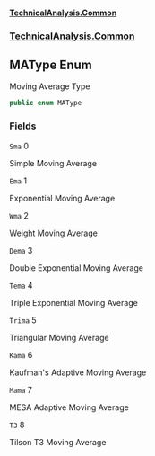 #### [TechnicalAnalysis\.Common](Atypical.TechnicalAnalysis.Common.md 'Atypical\.TechnicalAnalysis\.Common')
### [TechnicalAnalysis\.Common](Atypical.TechnicalAnalysis.Common.md#TechnicalAnalysis.Common 'TechnicalAnalysis\.Common')

## MAType Enum

Moving Average Type

```csharp
public enum MAType
```
### Fields

<a name='TechnicalAnalysis.Common.MAType.Sma'></a>

`Sma` 0

Simple Moving Average

<a name='TechnicalAnalysis.Common.MAType.Ema'></a>

`Ema` 1

Exponential Moving Average

<a name='TechnicalAnalysis.Common.MAType.Wma'></a>

`Wma` 2

Weight Moving Average

<a name='TechnicalAnalysis.Common.MAType.Dema'></a>

`Dema` 3

Double Exponential Moving Average

<a name='TechnicalAnalysis.Common.MAType.Tema'></a>

`Tema` 4

Triple Exponential Moving Average

<a name='TechnicalAnalysis.Common.MAType.Trima'></a>

`Trima` 5

Triangular Moving Average

<a name='TechnicalAnalysis.Common.MAType.Kama'></a>

`Kama` 6

Kaufman's Adaptive Moving Average

<a name='TechnicalAnalysis.Common.MAType.Mama'></a>

`Mama` 7

MESA Adaptive Moving Average

<a name='TechnicalAnalysis.Common.MAType.T3'></a>

`T3` 8

Tilson T3 Moving Average